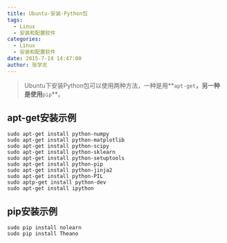 ```yaml
---
title: Ubuntu-安装-Python包
tags: 
  - Linux
  - 安装和配置软件
categories:
  - Linux
  - 安装和配置软件
date: 2015-7-14 14:47:00
author: 张学志
---
```





> Ubuntu下安装Python包可以使用两种方法，一种是用**`apt-get`**，另一种是使用**`pip`**。

## apt-get安装示例
```
sudo apt-get install python-numpy
sudo apt-get install python-matplotlib 
sudo apt-get install python-scipy
sudo apt-get install python-sklearn
sudo apt-get install python-setuptools 
sudo apt-get install python-pip 
sudo apt-get install python-jinja2
sudo apt-get install python-PIL 
sudo aptp-get install python-dev
sudo apt-get install ipython
```

## pip安装示例
```
sudo pip install nolearn​
sudo pip install Theano
```


